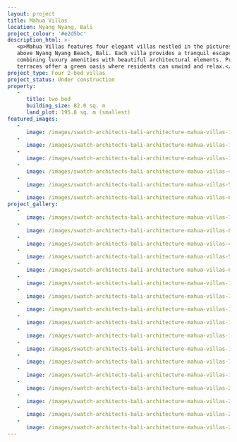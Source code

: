 ```yaml
---
layout: project
title: Mahua Villas
location: Nyang Nyang, Bali
project_colour: '#e2d5bc'
description_html: >-
   <p>Mahua Villas features four elegant villas nestled in the picturesque hills
   above Nyang Nyang Beach, Bali. Each villa provides a tranquil escape,
   combining luxury amenities with beautiful architectural elements. Private
   terraces offer a green oasis where residents can unwind and relax.</p>
project_type: Four 2-bed villas
project_status: Under construction
property:
   -
      title: two bed
      building_size: 82.0 sq. m
      land_plot: 195.8 sq. m (smallest)
featured_images:
   -
      image: /images/swatch-architects-bali-architecture-mahua-villas-1.jpg
   -
      image: /images/swatch-architects-bali-architecture-mahua-villas-7.jpg
   -
      image: /images/swatch-architects-bali-architecture-mahua-villas-3.jpg
   -
      image: /images/swatch-architects-bali-architecture-mahua-villas-4.jpg
   -
      image: /images/swatch-architects-bali-architecture-mahua-villas-5.jpg
   -
      image: /images/swatch-architects-bali-architecture-mahua-villas-6.jpg
project_gallery:
   -
      image: /images/swatch-architects-bali-architecture-mahua-villas-7.jpg
   -
      image: /images/swatch-architects-bali-architecture-mahua-villas-8.jpg
   -
      image: /images/swatch-architects-bali-architecture-mahua-villas-4.jpg
   -
      image: /images/swatch-architects-bali-architecture-mahua-villas-5.jpg
   -
      image: /images/swatch-architects-bali-architecture-mahua-villas-6.jpg
   -
      image: /images/swatch-architects-bali-architecture-mahua-villas-12.jpg
   -
      image: /images/swatch-architects-bali-architecture-mahua-villas-13.jpg
   -
      image: /images/swatch-architects-bali-architecture-mahua-villas-14.jpg
   -
      image: /images/swatch-architects-bali-architecture-mahua-villas-15.jpg
   -
      image: /images/swatch-architects-bali-architecture-mahua-villas-16.jpg
   -
      image: /images/swatch-architects-bali-architecture-mahua-villas-17.jpg
   -
      image: /images/swatch-architects-bali-architecture-mahua-villas-18.jpg
   -
      image: /images/swatch-architects-bali-architecture-mahua-villas-19.jpg
   -
      image: /images/swatch-architects-bali-architecture-mahua-villas-22.jpg
   -
      image: /images/swatch-architects-bali-architecture-mahua-villas-21.jpg
   -
      image: /images/swatch-architects-bali-architecture-mahua-villas-22.jpg
   -
      image: /images/swatch-architects-bali-architecture-mahua-villas-23.jpg
---
```

